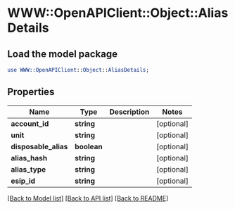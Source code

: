 # WWW::OpenAPIClient::Object::AliasDetails

## Load the model package
```perl
use WWW::OpenAPIClient::Object::AliasDetails;
```

## Properties
Name | Type | Description | Notes
------------ | ------------- | ------------- | -------------
**account_id** | **string** |  | [optional] 
**unit** | **string** |  | [optional] 
**disposable_alias** | **boolean** |  | [optional] 
**alias_hash** | **string** |  | [optional] 
**alias_type** | **string** |  | [optional] 
**esip_id** | **string** |  | [optional] 

[[Back to Model list]](../README.md#documentation-for-models) [[Back to API list]](../README.md#documentation-for-api-endpoints) [[Back to README]](../README.md)


